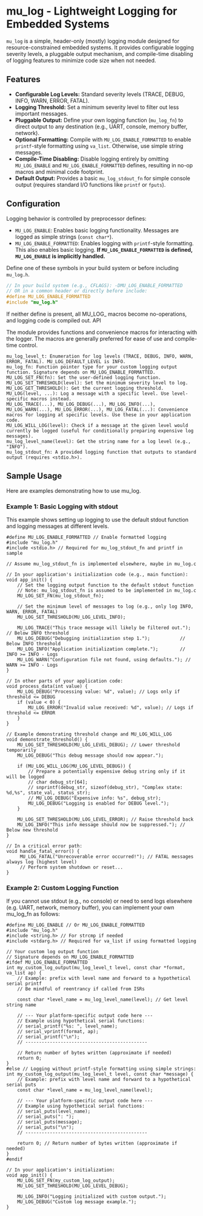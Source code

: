# mu_log - Lightweight Logging for Embedded Systems

`mu_log` is a simple, header-only (mostly) logging module designed for resource-constrained embedded systems. It provides configurable logging severity levels, a pluggable output mechanism, and compile-time disabling of logging features to minimize code size when not needed.

## Features

* **Configurable Log Levels:** Standard severity levels (TRACE, DEBUG, INFO, WARN, ERROR, FATAL).
* **Logging Threshold:** Set a minimum severity level to filter out less important messages.
* **Pluggable Output:** Define your own logging function (`mu_log_fn`) to direct output to any destination (e.g., UART, console, memory buffer, network).
* **Optional Formatting:** Compile with `MU_LOG_ENABLE_FORMATTED` to enable `printf`-style formatting using `va_list`. Otherwise, use simple string messages.
* **Compile-Time Disabling:** Disable logging entirely by omitting `MU_LOG_ENABLE` and `MU_LOG_ENABLE_FORMATTED` defines, resulting in no-op macros and minimal code footprint.
* **Default Output:** Provides a basic `mu_log_stdout_fn` for simple console output (requires standard I/O functions like `printf` or `fputs`).

## Configuration

Logging behavior is controlled by preprocessor defines:

* `MU_LOG_ENABLE`: Enables basic logging functionality. Messages are logged as simple strings (`const char*`).
* `MU_LOG_ENABLE_FORMATTED`: Enables logging with `printf`-style formatting. This also enables basic logging. **If `MU_LOG_ENABLE_FORMATTED` is defined, `MU_LOG_ENABLE` is implicitly handled.**

Define one of these symbols in your build system or before including `mu_log.h`.

```c
// In your build system (e.g., CFLAGS): -DMU_LOG_ENABLE_FORMATTED
// OR in a common header or directly before include:
#define MU_LOG_ENABLE_FORMATTED
#include "mu_log.h"
```

If neither define is present, all MU_LOG_ macros become no-operations, and logging code is compiled out.
API

The module provides functions and convenience macros for interacting with the logger. The macros are generally preferred for ease of use and compile-time control.

    mu_log_level_t: Enumeration for log levels (TRACE, DEBUG, INFO, WARN, ERROR, FATAL). MU_LOG_DEFAULT_LEVEL is INFO.
    mu_log_fn: Function pointer type for your custom logging output function. Signature depends on MU_LOG_ENABLE_FORMATTED.
    MU_LOG_SET_FN(fn): Set the user-defined logging function.
    MU_LOG_SET_THRESHOLD(level): Set the minimum severity level to log.
    MU_LOG_GET_THRESHOLD(): Get the current logging threshold.
    MU_LOG(level, ...): Log a message with a specific level. Use level-specific macros instead.
    MU_LOG_TRACE(...), MU_LOG_DEBUG(...), MU_LOG_INFO(...), MU_LOG_WARN(...), MU_LOG_ERROR(...), MU_LOG_FATAL(...): Convenience macros for logging at specific levels. Use these in your application code.
    MU_LOG_WILL_LOG(level): Check if a message at the given level would currently be logged (useful for conditionally preparing expensive log messages).
    mu_log_level_name(level): Get the string name for a log level (e.g., "INFO").
    mu_log_stdout_fn: A provided logging function that outputs to standard output (requires <stdio.h>).

## Sample Usage

Here are examples demonstrating how to use mu_log.

### Example 1: Basic Logging with stdout

This example shows setting up logging to use the default stdout function and logging messages at different levels.

```
#define MU_LOG_ENABLE_FORMATTED // Enable formatted logging
#include "mu_log.h"
#include <stdio.h> // Required for mu_log_stdout_fn and printf in sample

// Assume mu_log_stdout_fn is implemented elsewhere, maybe in mu_log.c

// In your application's initialization code (e.g., main function):
void app_init() {
    // Set the logging output function to the default stdout function
    // Note: mu_log_stdout_fn is assumed to be implemented in mu_log.c
    MU_LOG_SET_FN(mu_log_stdout_fn);

    // Set the minimum level of messages to log (e.g., only log INFO, WARN, ERROR, FATAL)
    MU_LOG_SET_THRESHOLD(MU_LOG_LEVEL_INFO);

    MU_LOG_TRACE("This trace message will likely be filtered out."); // Below INFO threshold
    MU_LOG_DEBUG("Debugging initialization step 1.");           // Below INFO threshold
    MU_LOG_INFO("Application initialization complete.");        // INFO >= INFO - Logs
    MU_LOG_WARN("Configuration file not found, using defaults."); // WARN >= INFO - Logs
}

// In other parts of your application code:
void process_data(int value) {
    MU_LOG_DEBUG("Processing value: %d", value); // Logs only if threshold <= DEBUG
    if (value < 0) {
        MU_LOG_ERROR("Invalid value received: %d", value); // Logs if threshold <= ERROR
    }
}

// Example demonstrating threshold change and MU_LOG_WILL_LOG
void demonstrate_threshold() {
    MU_LOG_SET_THRESHOLD(MU_LOG_LEVEL_DEBUG); // Lower threshold temporarily
    MU_LOG_DEBUG("This debug message should now appear.");

    if (MU_LOG_WILL_LOG(MU_LOG_LEVEL_DEBUG)) {
        // Prepare a potentially expensive debug string only if it will be logged
        // char debug_str[64];
        // snprintf(debug_str, sizeof(debug_str), "Complex state: %d,%s", state_val, status_str);
        // MU_LOG_DEBUG("Expensive info: %s", debug_str);
        MU_LOG_DEBUG("Logging is enabled for DEBUG level.");
    }

    MU_LOG_SET_THRESHOLD(MU_LOG_LEVEL_ERROR); // Raise threshold back
    MU_LOG_INFO("This info message should now be suppressed."); // Below new threshold
}

// In a critical error path:
void handle_fatal_error() {
     MU_LOG_FATAL("Unrecoverable error occurred!"); // FATAL messages always log (highest level)
     // Perform system shutdown or reset...
}
```

### Example 2: Custom Logging Function

If you cannot use stdout (e.g., no console) or need to send logs elsewhere (e.g. 
UART, network, memory buffer), you can implement your own mu_log_fn as follows:

```
#define MU_LOG_ENABLE // Or MU_LOG_ENABLE_FORMATTED
#include "mu_log.h"
#include <string.h> // For strcmp if needed
#include <stdarg.h> // Required for va_list if using formatted logging

// Your custom log output function
// Signature depends on MU_LOG_ENABLE_FORMATTED
#ifdef MU_LOG_ENABLE_FORMATTED
int my_custom_log_output(mu_log_level_t level, const char *format, va_list ap) {
    // Example: prefix with level name and forward to a hypothetical serial printf
    // Be mindful of reentrancy if called from ISRs

    const char *level_name = mu_log_level_name(level); // Get level string name

    // --- Your platform-specific output code here ---
    // Example using hypothetical serial functions:
    // serial_printf("%s: ", level_name);
    // serial_vprintf(format, ap);
    // serial_printf("\n");
    // ---------------------------------------------

    // Return number of bytes written (approximate if needed)
    return 0;
}
#else // Logging without printf-style formatting using simple strings:
int my_custom_log_output(mu_log_level_t level, const char *message) {
    // Example: prefix with level name and forward to a hypothetical serial puts
    const char *level_name = mu_log_level_name(level);

    // --- Your platform-specific output code here ---
    // Example using hypothetical serial functions:
    // serial_puts(level_name);
    // serial_puts(": ");
    // serial_puts(message);
    // serial_puts("\n");
    // ---------------------------------------------

    return 0; // Return number of bytes written (approximate if needed)
}
#endif

// In your application's initialization:
void app_init() {
    MU_LOG_SET_FN(my_custom_log_output);
    MU_LOG_SET_THRESHOLD(MU_LOG_LEVEL_DEBUG);

    MU_LOG_INFO("Logging initialized with custom output.");
    MU_LOG_DEBUG("Custom log message example.");
}
```
